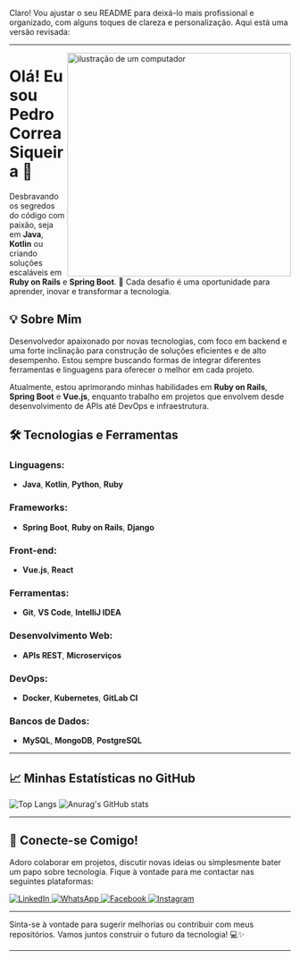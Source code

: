 Claro! Vou ajustar o seu README para deixá-lo mais profissional e organizado, com alguns toques de clareza e personalização. Aqui está uma versão revisada:

---

<img src="https://raw.githubusercontent.com/MicaelliMedeiros/micaellimedeiros/master/image/computer-illustration.png" alt="ilustração de um computador" width="400px" align="right">

# Olá! Eu sou Pedro Correa Siqueira 👋

Desbravando os segredos do código com paixão, seja em **Java**, **Kotlin** ou criando soluções escaláveis em **Ruby on Rails** e **Spring Boot**. 🚀 Cada desafio é uma oportunidade para aprender, inovar e transformar a tecnologia.

## 💡 Sobre Mim

Desenvolvedor apaixonado por novas tecnologias, com foco em backend e uma forte inclinação para construção de soluções eficientes e de alto desempenho. Estou sempre buscando formas de integrar diferentes ferramentas e linguagens para oferecer o melhor em cada projeto.

Atualmente, estou aprimorando minhas habilidades em **Ruby on Rails**, **Spring Boot** e **Vue.js**, enquanto trabalho em projetos que envolvem desde desenvolvimento de APIs até DevOps e infraestrutura.

## 🛠 Tecnologias e Ferramentas

### Linguagens:
- **Java**, **Kotlin**, **Python**, **Ruby**

### Frameworks:
- **Spring Boot**, **Ruby on Rails**, **Django**

### Front-end:
- **Vue.js**, **React**

### Ferramentas:
- **Git**, **VS Code**, **IntelliJ IDEA**

### Desenvolvimento Web:
- **APIs REST**, **Microserviços**

### DevOps:
- **Docker**, **Kubernetes**, **GitLab CI**

### Bancos de Dados:
- **MySQL**, **MongoDB**, **PostgreSQL**

---

## 📈 Minhas Estatísticas no GitHub

![Top Langs](https://github-readme-stats.vercel.app/api/top-langs/?username=baku01&layout=compact&theme=radical)
![Anurag's GitHub stats](https://github-readme-stats.vercel.app/api?username=baku01&show_icons=true&theme=radical)

---

## 🤝 Conecte-se Comigo!

Adoro colaborar em projetos, discutir novas ideias ou simplesmente bater um papo sobre tecnologia. Fique à vontade para me contactar nas seguintes plataformas:

<p>
  <a href="https://www.linkedin.com/in/pedro-correa-siqueira-a89095275" title="LinkedIn">
    <img src="https://img.shields.io/badge/-LinkedIn-0e76a8?style=for-the-badge&logo=Linkedin&logoColor=white" alt="LinkedIn"/>
  </a>
  <a href="https://wa.me/5517992857329" title="WhatsApp">
    <img src="https://img.shields.io/badge/-WhatsApp-25d366?style=for-the-badge&logo=whatsapp&logoColor=white" alt="WhatsApp"/>
  </a>
  <a href="https://www.facebook.com/profile.php?id=100005350508195" title="Facebook">
    <img src="https://img.shields.io/badge/-Facebook-3b5998?style=for-the-badge&logo=facebook&logoColor=white" alt="Facebook"/>
  </a>
  <a href="https://www.instagram.com/pedro_0x80/" title="Instagram">
    <img src="https://img.shields.io/badge/-Instagram-E4405F?style=for-the-badge&logo=instagram&logoColor=white" alt="Instagram"/>
  </a>
</p>

---

Sinta-se à vontade para sugerir melhorias ou contribuir com meus repositórios. Vamos juntos construir o futuro da tecnologia! 💻✨

---
